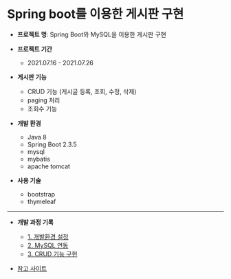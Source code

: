 # Spring boot를 이용한 게시판 구현

- **프로젝트 명**: Spring Boot와 MySQL을 이용한 게시판 구현
- **프로젝트 기간**
  - 2021.07.16 - 2021.07.26

- **게시판 기능** 
  - CRUD 기능 (게시글 등록, 조회, 수정, 삭제)
  - paging 처리
  - 조회수 기능

- **개발 환경**
  - Java 8 
  - Spring Boot 2.3.5
  - mysql 
  - mybatis
  - apache tomcat 

- **사용 기술**
  - bootstrap
  - thymeleaf

---

- **개발 과정 기록**

  - [1. 개발환경 설정](https://github.com/sanga327/Spring-boot-board/blob/main/document/Spring%20Boot%20%EA%B2%8C%EC%8B%9C%ED%8C%90%20-%2001.%20%EA%B0%9C%EB%B0%9C%ED%99%98%EA%B2%BD%20%EC%84%A4%EC%A0%95.md)
  - [2. MySQL 연동](https://github.com/sanga327/Spring-boot-board/blob/main/document/Spring%20Boot%20%EA%B2%8C%EC%8B%9C%ED%8C%90%20-%2002.%20MySQL%20%EC%97%B0%EB%8F%99.md)
  - [3. CRUD 기능 구현](https://github.com/sanga327/Spring-boot-board/blob/main/document/Spring%20Boot%20%EA%B2%8C%EC%8B%9C%ED%8C%90%20-%2003.%20%EA%B2%8C%EC%8B%9C%ED%8C%90%20CRUD%20%EC%B2%98%EB%A6%AC.md)
- [참고 사이트](https://congsong.tistory.com/12?category=749196)
